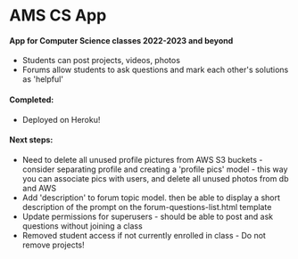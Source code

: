 # AMS CS App
#### App for Computer Science classes 2022-2023 and beyond
- Students can post projects, videos, photos
- Forums allow students to ask questions and mark each other's solutions as 'helpful'

#### Completed:
- Deployed on Heroku!

#### Next steps:
- Need to delete all unused profile pictures from AWS S3 buckets - consider separating profile and
  creating a 'profile pics' model - this way you can associate pics with users, and delete all
  unused photos from db and AWS
- Add 'description' to forum topic model. then be able to display a short description of the prompt on the
  forum-questions-list.html template 
- Update permissions for superusers - should be able to post and ask questions without
  joining a class
- Removed student access if not currently enrolled in class - Do not remove projects!